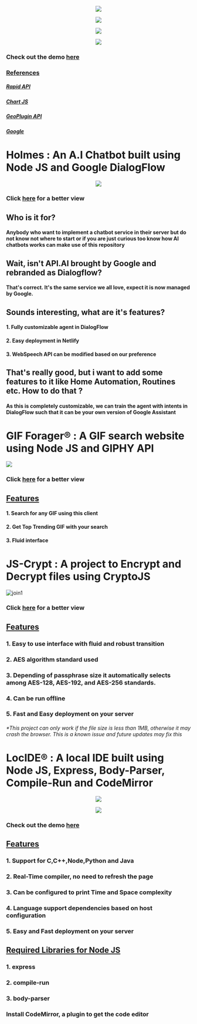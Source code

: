 <p align="center">
<img src="https://github.com/ShankarNarayananS/COVID19-Tracker/blob/master/resources/name2.PNG">
</p>

<p align="center">
<img src="https://github.com/ShankarNarayananS/COVID19-Tracker/blob/master/resources/covid19tracker.PNG">
</p>


<p align="center">
<img src="https://github.com/ShankarNarayananS/COVID19-Tracker/blob/master/resources/covid19-tracker.gif" >
</p>

<p align="center">
<img src="https://github.com/ShankarNarayananS/COVID19-Tracker/blob/master/resources/features.PNG">
</p>

<h3>Check out the demo <a href="https://www.youtube.com/watch?v=1Df820ioQZI&feature=youtu.be"> here </a> </h3>

<h3><ins> References </ins> </h3>
<h5><a href="https://rapidapi.com/"> Rapid API </a></h5>
<h5><a href="https://www.chartjs.org/"> Chart JS </a></h5>
<h5><a href="https://www.geoplugin.com/"> GeoPlugin API </a> </h5>
<h5><a href="www.google.com"> Google </a> </h5>

<h1> Holmes : An A.I Chatbot built using Node JS and Google DialogFlow</h1>

<p align="center">

<img src="https://github.com/ShankarNarayananS/Holmes-ChatBot/blob/master/ezgif-3-3f9f3ee077f3.gif">

</p>

<h3> Click <a href="https://www.youtube.com/watch?v=-5wf68SXIWg">here</a> for a better view </h3>

<h2> Who is it for? </h2>
<h4> Anybody who want to implement a chatbot service in their server but do not know not where to start or if you are just curious too know how AI chatbots works can make use of this repository </h4>

<h2> Wait, isn't API.AI brought by Google and rebranded as Dialogflow?</h2>
<h4> That's correct. It's the same service we all love, expect it is now managed by Google.</h4>

<h2>Sounds interesting, what are it's features?</h2>
<h4>1. Fully customizable agent in DialogFlow </h4>
<h4>2. Easy deployment in Netlify</h4>
<h4>3. WebSpeech API can be modified based on our preference</h4>

<h2> That's really good, but i want to add some features to it like Home Automation, Routines etc. How to do that ? </h2>
<h4> As this is completely customizable, we can train the agent with intents in DialogFlow such that it can be your own version of Google Assistant </h4>

<h1> GIF Forager® : A GIF search website using Node JS and GIPHY API </h1>

![](https://github.com/ShankarNarayananS/GIF-Forager/blob/master/GIF-Forager.gif)

<h3> Click <a href="https://www.youtube.com/watch?v=q29ftZ00KlE">here</a> for a better view </h3>

<h2><ins>Features</ins></h2>
<h4>1. Search for any GIF using this client </h4>
<h4>2. Get Top Trending GIF with your search </h4>
<h4>3. Fluid interface </h4>


<h1> JS-Crypt : A project to Encrypt and Decrypt files using CryptoJS </h1>

![join1](https://github.com/ShankarNarayananS/JS-Crypt/blob/master/JS-Crypt.gif)

<h3> Click <a href="https://www.youtube.com/watch?v=WYjb5hl4C3A">here</a> for a better view </h3>

<h2><ins> Features </ins></h2>
<h3>1. Easy to use interface with fluid and robust transition </h3>
<h3>2. AES algorithm standard used </h3>
<h3>3. Depending of passphrase size it automatically selects among AES-128, AES-192, and AES-256 standards. </h3>
<h3>4. Can be run offline </h3>
<h3>5. Fast and Easy deployment on your server </h3>
<h6>*This project can only work if the file size is less than 1MB, otherwise it may crash the browser. This is a known issue and future updates may fix this</h6>

<h1>LocIDE® : A local IDE built using Node JS, Express, Body-Parser, Compile-Run and CodeMirror </h1>

<p align="center">

<img src="https://github.com/ShankarNarayananS/LocIDE/blob/master/LocIDE-1.gif">

</p>

<p align="center">
<img src="https://github.com/ShankarNarayananS/Local-IDE/blob/master/screencapture-127-0-0-1-5500-index-html-2020-05-13-12_52_02.png">
</p>

<h3> Check out the demo <a href="https://www.youtube.com/watch?v=4Pm9umqVZFU">here</a> </h3>

<h2><ins>Features</ins></h2>
<h3>1. Support for C,C++,Node,Python and Java </h3>
<h3>2. Real-Time compiler, no need to refresh the page </h3>
<h3>3. Can be configured to print Time and Space complexity </h3>
<h3>4. Language support dependencies based on host configuration </h3>
<h3>5. Easy and Fast deployment on your server </h3>

<h2><ins> Required Libraries for Node JS </ins></h2>
<h3>1. express </h3>
<h3>2. compile-run </h3>
<h3>3. body-parser </h3>

<h3> Install CodeMirror, a plugin to get the code editor </h3>

